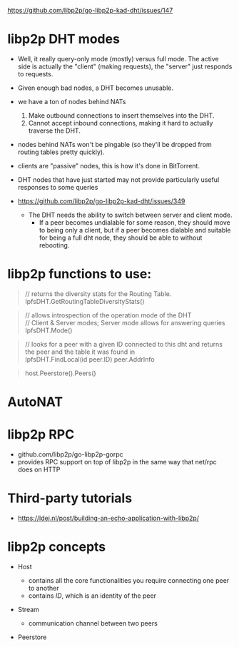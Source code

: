 











https://github.com/libp2p/go-libp2p-kad-dht/issues/147





# libp2p DHT modes
- Well, it really query-only mode (mostly) versus full mode. The active side is actually the "client" (making requests), the "server" just responds to requests.  
- Given enough bad nodes, a DHT becomes unusable.  
- we have a ton of nodes behind NATs  
    1. Make outbound connections to insert themselves into the DHT.
    2. Cannot accept inbound connections, making it hard to actually traverse the DHT.
- nodes behind NATs won't be pingable (so they'll be dropped from routing tables pretty quickly).  
- clients are "passive" nodes, this is how it's done in BitTorrent.  
- DHT nodes that have just started may not provide particularly useful responses to some queries  

- https://github.com/libp2p/go-libp2p-kad-dht/issues/349
    - The DHT needs the ability to switch between server and client mode.  
        - If a peer becomes undialable for some reason, they should move to being only a client, but if a peer becomes dialable and suitable for being a full dht node, they should be able to without rebooting.


# libp2p functions to use:

> // returns the diversity stats for the Routing Table.  
> IpfsDHT.GetRoutingTableDiversityStats()  

> // allows introspection of the operation mode of the DHT  
> // Client & Server modes; Server mode allows for answering queries  
> IpfsDHT.Mode()  

> // looks for a peer with a given ID connected to this dht and returns the peer and the table it was found in  
> IpfsDHT.FindLocal(id peer.ID) peer.AddrInfo  

> host.Peerstore().Peers()

# AutoNAT



# libp2p RPC
- github.com/libp2p/go-libp2p-gorpc
- provides RPC support on top of libp2p in the same way that net/rpc does on HTTP


# Third-party tutorials
- https://ldej.nl/post/building-an-echo-application-with-libp2p/


# libp2p concepts
- Host
    - contains all the core functionalities you require connecting one peer to another  
    - contains *ID*, which is an identity of the peer  

- Stream
    - communication channel between two peers  
- Peerstore